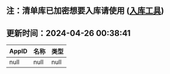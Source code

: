 ## 注：清单库已加密想要入库请使用 ([入库工具](https://github.com/BlankTMing/ManifestAutoUpdate/releases))

## 更新时间：2024-04-26 00:38:41
| AppID | 名称 | 类型  |
| :-------------------- | :----------------------------- | :----------- |
| null | null| null |
